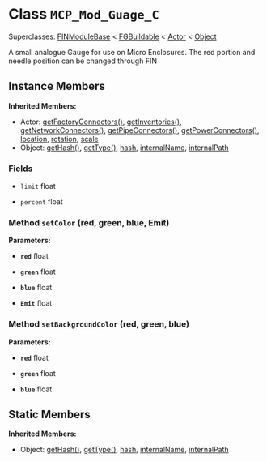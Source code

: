 # Class <code>MCP_Mod_Guage_C</code>

Superclasses: <a href="FINModuleBase.md">FINModuleBase</a> < <a href="FGBuildable.md">FGBuildable</a> < <a href="Actor.md">Actor</a> < <a href="Object.md">Object</a>

A small analogue Gauge for use on Micro Enclosures. The red portion and needle position can be changed through FIN
## Instance Members
<b>Inherited Members:</b>
- Actor: <a href="Actor.md#user-content-get-factory-connectors">getFactoryConnectors()</a>, <a href="Actor.md#user-content-get-inventories">getInventories()</a>, <a href="Actor.md#user-content-get-network-connectors">getNetworkConnectors()</a>, <a href="Actor.md#user-content-get-pipe-connectors">getPipeConnectors()</a>, <a href="Actor.md#user-content-get-power-connectors">getPowerConnectors()</a>, <a href="Actor.md#user-content-location">location</a>, <a href="Actor.md#user-content-rotation">rotation</a>, <a href="Actor.md#user-content-scale">scale</a>
- Object: <a href="Object.md#user-content-get-hash">getHash()</a>, <a href="Object.md#user-content-get-type">getType()</a>, <a href="Object.md#user-content-hash">hash</a>, <a href="Object.md#user-content-internal-name">internalName</a>, <a href="Object.md#user-content-internal-path">internalPath</a>
### Fields
- <code id="limit">limit</code> float

  
- <code id="percent">percent</code> float

  
### Method <code id="set-color">setColor</code> (red, green, blue, Emit)


<b>Parameters:</b>

- <code><b>red</b></code> float

  
- <code><b>green</b></code> float

  
- <code><b>blue</b></code> float

  
- <code><b>Emit</b></code> float

  

### Method <code id="set-background-color">setBackgroundColor</code> (red, green, blue)


<b>Parameters:</b>

- <code><b>red</b></code> float

  
- <code><b>green</b></code> float

  
- <code><b>blue</b></code> float

  

## Static Members
<b>Inherited Members:</b>
- Object: <a href="Object.md#user-content-s-get-hash">getHash()</a>, <a href="Object.md#user-content-s-get-type">getType()</a>, <a href="Object.md#user-content-s-hash">hash</a>, <a href="Object.md#user-content-s-internal-name">internalName</a>, <a href="Object.md#user-content-s-internal-path">internalPath</a>